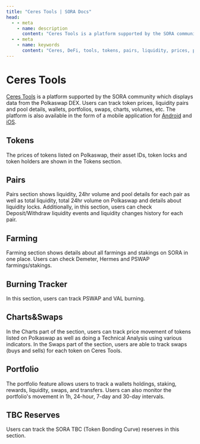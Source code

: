 ```yaml
---
title: "Ceres Tools | SORA Docs"
head:
  - - meta
    - name: description
      content: "Ceres Tools is a platform supported by the SORA community which displays data from the Polkaswap DEX."
  - - meta
    - name: keywords
      content: "Ceres, DeFi, tools, tokens, pairs, liquidity, prices, portfolio, swaps, charts, Polkaswap, SORA network"
---
```


# Ceres Tools

[Ceres Tools](https://tools.cerestoken.io) is a platform supported by the SORA community which displays data from the Polkaswap DEX. 
Users can track token prices, liquidity pairs and pool details, wallets, portfolios, swaps, charts, volumes, etc. 
The platform is also available in the form of a mobile application for [Android](https://play.google.com/store/apps/details?id=io.cerestoken.tools) and [iOS](https://apps.apple.com/gb/app/ceres-tools/id1590032285).


## Tokens

The prices of tokens listed on Polkaswap, their asset IDs, token locks and token holders are shown in the Tokens section.

## Pairs

Pairs section shows liquidity, 24hr volume and pool details for each pair as
well as total liquidity, total 24hr volume on Polkaswap and details about liquidity locks.
Additionally, in this section, users can check Deposit/Withdraw liquidity events and liquidity changes history for each pair.

## Farming

Farming section shows details about all farmings and stakings on SORA in one place. Users can check Demeter, Hermes and PSWAP farmings/stakings.

## Burning Tracker

In this section, users can track PSWAP and VAL burning.

## Charts&Swaps

In the Charts part of the section, users can track price movement of tokens
listed on Polkaswap as well as doing a Technical Analysis using various
indicators. In the Swaps part of the section, users are able to track swaps
(buys and sells) for each token on Ceres Tools.

## Portfolio

The portfolio feature allows users to track a wallets
holdings, staking, rewards, liquidity, swaps, and transfers. Users can also
monitor the portfolio's movement in 1h, 24-hour, 7-day and
30-day intervals.

## TBC Reserves

Users can track the SORA TBC (Token Bonding Curve) reserves in this section.
